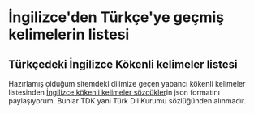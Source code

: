 <h1>İngilizce'den Türkçe'ye geçmiş kelimelerin listesi</h1>
<h2>Türkçedeki İngilizce Kökenli kelimeler listesi</h2>

<p>Hazırlamış olduğum sitemdeki dilimize geçen yabancı kökenli kelimeler listesinden <a href="https://nedirara.com/k/İngilizce-Kökenli-Kelimeler">İngilizce kökenli kelimeler sözcükler</a>in json formatını paylaşıyorum. 
Bunlar TDK yani Türk Dil Kurumu sözlüğünden alınmadır. </p>
